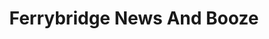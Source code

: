 ---
title: "Ferrybridge News And Booze"
url: /knottingley/ferrybridge-news-and-booze/
shop: convenience
---